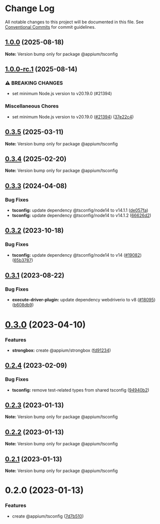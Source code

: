 # Change Log

All notable changes to this project will be documented in this file.
See [Conventional Commits](https://conventionalcommits.org) for commit guidelines.

## [1.0.0](https://github.com/appium/appium/compare/@appium/tsconfig@1.0.0-rc.1...@appium/tsconfig@1.0.0) (2025-08-18)

**Note:** Version bump only for package @appium/tsconfig





## [1.0.0-rc.1](https://github.com/appium/appium/compare/@appium/tsconfig@0.3.4...@appium/tsconfig@1.0.0-rc.1) (2025-08-14)


### ⚠ BREAKING CHANGES

* set minimum Node.js version to v20.19.0 (#21394)

### Miscellaneous Chores

* set minimum Node.js version to v20.19.0 ([#21394](https://github.com/appium/appium/issues/21394)) ([37e22c4](https://github.com/appium/appium/commit/37e22c4f9c9920cea3f340841ab1b7c60e3147e9))



## [0.3.5](https://github.com/appium/appium/compare/@appium/tsconfig@0.3.4...@appium/tsconfig@0.3.5) (2025-03-11)

**Note:** Version bump only for package @appium/tsconfig





## [0.3.4](https://github.com/appium/appium/compare/@appium/tsconfig@0.3.3...@appium/tsconfig@0.3.4) (2025-02-20)

**Note:** Version bump only for package @appium/tsconfig





## [0.3.3](https://github.com/appium/appium/compare/@appium/tsconfig@0.3.2...@appium/tsconfig@0.3.3) (2024-04-08)


### Bug Fixes

* **tsconfig:** update dependency @tsconfig/node14 to v14.1.1 ([de057fa](https://github.com/appium/appium/commit/de057fa8b043a26f4854c930df5a560d89808ca6))
* **tsconfig:** update dependency @tsconfig/node14 to v14.1.2 ([66626d2](https://github.com/appium/appium/commit/66626d26e52b6241b5618dc1052c86d48230d15e))



## [0.3.2](https://github.com/appium/appium/compare/@appium/tsconfig@0.3.1...@appium/tsconfig@0.3.2) (2023-10-18)


### Bug Fixes

* **tsconfig:** update dependency @tsconfig/node14 to v14 ([#19082](https://github.com/appium/appium/issues/19082)) ([65b3787](https://github.com/appium/appium/commit/65b3787912a4948fb1ed48e8095299bc9ba95844))



## [0.3.1](https://github.com/appium/appium/compare/@appium/tsconfig@0.3.0...@appium/tsconfig@0.3.1) (2023-08-22)


### Bug Fixes

* **execute-driver-plugin:** update dependency webdriverio to v8 ([#18095](https://github.com/appium/appium/issues/18095)) ([b608db9](https://github.com/appium/appium/commit/b608db91a8ef0e3cad43ce3e14b625bf9234d383))



# [0.3.0](https://github.com/appium/appium/compare/@appium/tsconfig@0.2.4...@appium/tsconfig@0.3.0) (2023-04-10)


### Features

* **strongbox:** create @appium/strongbox ([fd91234](https://github.com/appium/appium/commit/fd912346fade8f29f5b4d1458828ea677d7e9fcc))





## [0.2.4](https://github.com/appium/appium/compare/@appium/tsconfig@0.2.3...@appium/tsconfig@0.2.4) (2023-02-09)


### Bug Fixes

* **tsconfig:** remove test-related types from shared tsconfig ([94940b2](https://github.com/appium/appium/commit/94940b274f27153851e97973d94c240f0089c0ea))





## [0.2.3](https://github.com/appium/appium/compare/@appium/tsconfig@0.2.2...@appium/tsconfig@0.2.3) (2023-01-13)

**Note:** Version bump only for package @appium/tsconfig





## [0.2.2](https://github.com/appium/appium/compare/@appium/tsconfig@0.2.1...@appium/tsconfig@0.2.2) (2023-01-13)

**Note:** Version bump only for package @appium/tsconfig





## [0.2.1](https://github.com/appium/appium/compare/@appium/tsconfig@0.2.0...@appium/tsconfig@0.2.1) (2023-01-13)

**Note:** Version bump only for package @appium/tsconfig





# 0.2.0 (2023-01-13)


### Features

* create @appium/tsconfig ([7d7b510](https://github.com/appium/appium/commit/7d7b510a03afb1f103be783e7696e7faec0b296a))

